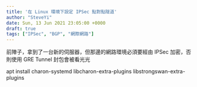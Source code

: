 ```yaml
---
title: '在 Linux 環境下設定 IPSec 點對點隧道'
author: "SteveYi"
date: Sun, 13 Jun 2021 23:05:00 +0000
draft: true
tags: ["IPSec", "BGP", "網際網路"]
---
```


前陣子，拿到了一台新的伺服器，但那邊的網路環境必須要經由 IPSec 加密，否則使用 GRE Tunnel 封包會被看光光

apt install charon-systemd libcharon-extra-plugins libstrongswan-extra-plugins
